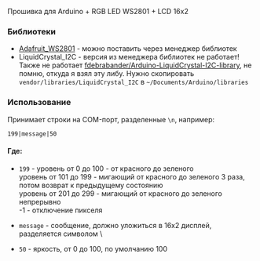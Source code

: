 Прошивка для Arduino + RGB LED WS2801 + LCD 16x2

### Библиотеки
- [Adafruit_WS2801](https://github.com/adafruit/Adafruit-WS2801-Library) - можно поставить через менеджер библиотек
- LiquidCrystal_I2C - версия из менеджера библиотек не работает! 
  Также не работает [fdebrabander/Arduino-LiquidCrystal-I2C-library](https://github.com/fdebrabander/Arduino-LiquidCrystal-I2C-library),
  не помню, откуда я взял эту либу.
  Нужно скопировать `vendor/libraries/LiquidCrystal_I2C` в `~/Documents/Arduino/libraries`

### Использование
Принимает строки на COM-порт, разделенные `\n`, например:

```
199|message|50
```

#### Где:
- `199` - уровень от 0 до 100 - от красного до зеленого  
        уровень от 101 до 199 - мигающий от красного до зеленого 3 раза, потом возврат к предыдущему состоянию  
        уровень от 201 до 299 - мигающий от красного до зеленого непрерывно  
        -1 - отключение пикселя

- `message` - сообщение, должно уложиться в 16х2 дисплей, разделяется символом \\

- `50` - яркость, от 0 до 100, по умолчанию 100